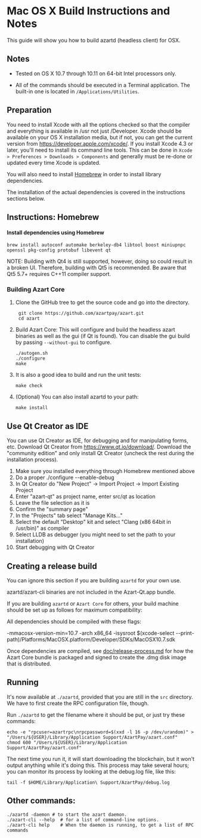 Mac OS X Build Instructions and Notes
====================================
This guide will show you how to build azartd (headless client) for OSX.

Notes
-----

* Tested on OS X 10.7 through 10.11 on 64-bit Intel processors only.

* All of the commands should be executed in a Terminal application. The
built-in one is located in `/Applications/Utilities`.

Preparation
-----------

You need to install Xcode with all the options checked so that the compiler
and everything is available in /usr not just /Developer. Xcode should be
available on your OS X installation media, but if not, you can get the
current version from https://developer.apple.com/xcode/. If you install
Xcode 4.3 or later, you'll need to install its command line tools. This can
be done in `Xcode > Preferences > Downloads > Components` and generally must
be re-done or updated every time Xcode is updated.

You will also need to install [Homebrew](http://brew.sh) in order to install library
dependencies.

The installation of the actual dependencies is covered in the instructions
sections below.

Instructions: Homebrew
----------------------

#### Install dependencies using Homebrew

    brew install autoconf automake berkeley-db4 libtool boost miniupnpc openssl pkg-config protobuf libevent qt

NOTE: Building with Qt4 is still supported, however, doing so could result in a broken UI. Therefore, building with Qt5 is recommended. Be aware that Qt5 5.7+ requires C++11 compiler support.

### Building Azart Core

1. Clone the GitHub tree to get the source code and go into the directory.

        git clone https://github.com/azartpay/azart.git
        cd azart

2.  Build Azart Core:
    This will configure and build the headless azart binaries as well as the gui (if Qt is found).
    You can disable the gui build by passing `--without-gui` to configure.

        ./autogen.sh
        ./configure
        make

3.  It is also a good idea to build and run the unit tests:

        make check

4.  (Optional) You can also install azartd to your path:

        make install

Use Qt Creator as IDE
------------------------
You can use Qt Creator as IDE, for debugging and for manipulating forms, etc.
Download Qt Creator from https://www.qt.io/download/. Download the "community edition" and only install Qt Creator (uncheck the rest during the installation process).

1. Make sure you installed everything through Homebrew mentioned above
2. Do a proper ./configure --enable-debug
3. In Qt Creator do "New Project" -> Import Project -> Import Existing Project
4. Enter "azart-qt" as project name, enter src/qt as location
5. Leave the file selection as it is
6. Confirm the "summary page"
7. In the "Projects" tab select "Manage Kits..."
8. Select the default "Desktop" kit and select "Clang (x86 64bit in /usr/bin)" as compiler
9. Select LLDB as debugger (you might need to set the path to your installation)
10. Start debugging with Qt Creator

Creating a release build
------------------------
You can ignore this section if you are building `azartd` for your own use.

azartd/azart-cli binaries are not included in the Azart-Qt.app bundle.

If you are building `azartd` or `Azart Core` for others, your build machine should be set up
as follows for maximum compatibility:

All dependencies should be compiled with these flags:

 -mmacosx-version-min=10.7
 -arch x86_64
 -isysroot $(xcode-select --print-path)/Platforms/MacOSX.platform/Developer/SDKs/MacOSX10.7.sdk

Once dependencies are compiled, see [doc/release-process.md](release-process.md) for how the Azart Core
bundle is packaged and signed to create the .dmg disk image that is distributed.

Running
-------

It's now available at `./azartd`, provided that you are still in the `src`
directory. We have to first create the RPC configuration file, though.

Run `./azartd` to get the filename where it should be put, or just try these
commands:

    echo -e "rpcuser=azartrpc\nrpcpassword=$(xxd -l 16 -p /dev/urandom)" > "/Users/${USER}/Library/Application Support/AzartPay/azart.conf"
    chmod 600 "/Users/${USER}/Library/Application Support/AzartPay/azart.conf"

The next time you run it, it will start downloading the blockchain, but it won't
output anything while it's doing this. This process may take several hours;
you can monitor its process by looking at the debug.log file, like this:

    tail -f $HOME/Library/Application\ Support/AzartPay/debug.log

Other commands:
-------

    ./azartd -daemon # to start the azart daemon.
    ./azart-cli --help  # for a list of command-line options.
    ./azart-cli help    # When the daemon is running, to get a list of RPC commands
